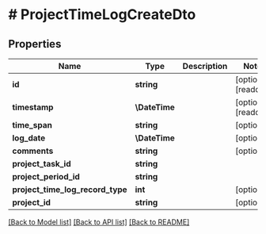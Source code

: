 # # ProjectTimeLogCreateDto

## Properties

Name | Type | Description | Notes
------------ | ------------- | ------------- | -------------
**id** | **string** |  | [optional] [readonly]
**timestamp** | **\DateTime** |  | [optional] [readonly]
**time_span** | **string** |  | [optional]
**log_date** | **\DateTime** |  | [optional]
**comments** | **string** |  | [optional]
**project_task_id** | **string** |  |
**project_period_id** | **string** |  |
**project_time_log_record_type** | **int** |  | [optional]
**project_id** | **string** |  | [optional]

[[Back to Model list]](../../README.md#models) [[Back to API list]](../../README.md#endpoints) [[Back to README]](../../README.md)
